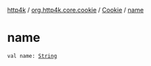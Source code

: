 [http4k](../../index.md) / [org.http4k.core.cookie](../index.md) / [Cookie](index.md) / [name](./name.md)

# name

`val name: `[`String`](https://kotlinlang.org/api/latest/jvm/stdlib/kotlin/-string/index.html)